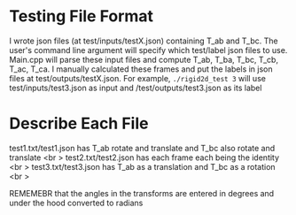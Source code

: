# Testing File Format
I wrote json files (at test/inputs/testX.json) containing T_ab and T_bc. The user's command line argument will specify which test/label json files to use. Main.cpp will parse these input files and compute T_ab, T_ba, T_bc, T_cb, T_ac, T_ca. I manually calculated these frames and put the labels in json files at test/outputs/testX.json. For example, ```./rigid2d_test 3``` will use test/inputs/test3.json as input and /test/outputs/test3.json as its label


# Describe Each File
test1.txt/test1.json has T_ab rotate and translate and T_bc also rotate and translate <br \>
test2.txt/test2.json has each frame each being the identity <br \>
test3.txt/test3.json has T_ab as a translation and T_bc as a rotation <br \>
 
REMEMEBR that the angles in the transforms are entered in degrees and under the hood converted to radians

